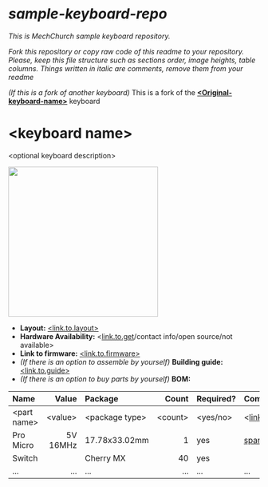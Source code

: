 # _sample-keyboard-repo_
_This is MechChurch sample keyboard repository._

_Fork this repository or copy raw code of this readme to your repository. 
Please, keep this file structure such as sections order, image heights, table columns.
Things written in italic are comments, remove them from your readme_

_(If this is a fork of another keyboard)_ This is a fork of the [__\<Original-keyboard-name>__](link.to.original.keyboard) keyboard

# \<keyboard name>
\<optional keyboard description>

<img src="https://i.imgur.com/wWjpgZU.png" data-canonical-src="Photo/Render/Layout" height="300"/>


* __Layout:__ [\<link.to.layout>](http://www.keyboard-layout-editor.com/#/gists/a40840a99de144a561b8c5759ac75534)
* __Hardware Availability:__ \<[link.to.get]()/contact info/open source/not available>
* __Link to firmware:__ [\<link.to.firmware>](https://github.com/qmk/qmk_firmware/tree/master/keyboards/2_milk)
* _(If there is an option to assemble by yourself)_ __Building guide:__  [\<link.to.guide>](place-guide-in-separate-file-in-the-same-repo)
* _(If there is an option to buy parts by yourself)_ __BOM:__

| Name           | Value         | Package           | Count        | Required? | Comment                           |
| :------------- | ------------: | :---------------- | -----------: | :-------- | :-------------------------------- |
| \<part name>   | \<value>      | \<package type>   | \<count>     |  \<yes/no>| \<[link.to.source]()/function/etc>|
| Pro Micro      | 5V 16MHz      |     17.78x33.02mm | 1            |       yes | [sparkfun.com](https://www.sparkfun.com/products/12640) |
| Switch         |               | Cherry MX         | 40           |       yes |                                   |
|            ... |           ... |               ... |         ...  |       ... |                               ... |
